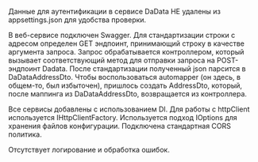 Данные для аутентификации в сервисе DaData НЕ удалены из appsettings.json для удобства проверки.

В веб-сервисе подключен Swagger. Для стандартизации строки с адресом определен GET эндпоинт, принимающий строку  в качестве аргумента запроса. 
Запрос обрабатывается контроллером, который вызывает соответствующий метод для отправки запроса на POST-эндпоинт Dadata. 
После стандартизации полученный json парсится в DaDataAddressDto. 
Чтобы воспользоваться automapper (он здесь, в общем-то, был избыточен), пришлось создать AddressDto, который, после маппинга из DaDataAddressDto, возвращается из контроллера.


Все сервисы добавлены с использованием DI.
Для работы с httpClient используется IHttpClientFactory.
Используется подход IOptions для хранения файлов конфигурации.
Подключена стандартная CORS политика.

Отсутствует логирование и обработка ошибок.

